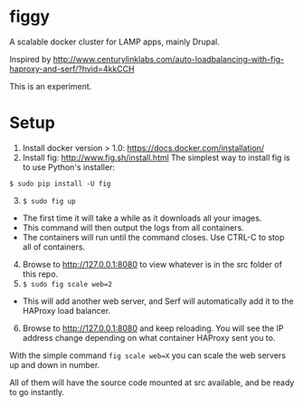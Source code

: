 figgy
=====

A scalable docker cluster for LAMP apps, mainly Drupal.

Inspired by http://www.centurylinklabs.com/auto-loadbalancing-with-fig-haproxy-and-serf/?hvid=4kkCCH

This is an experiment.

Setup
=====

1. Install docker version > 1.0: https://docs.docker.com/installation/
2. Install fig: http://www.fig.sh/install.html
  The simplest way to install fig is to use Python's installer:

  ```
  $ sudo pip install -U fig
  ```
3. `$ sudo fig up`

  - The first time it will take a while as it downloads all your images.
  - This command will then output the logs from all containers.
  - The containers will run until the command closes. Use CTRL-C to stop all of containers.

4. Browse to http://127.0.0.1:8080 to view whatever is in the src folder of this repo.
5. `$ sudo fig scale web=2`

  - This will add another web server, and Serf will automatically add it to the HAProxy
    load balancer.
6. Browse to http://127.0.0.1:8080 and keep reloading. You will see the IP address change
    depending on what container HAProxy sent you to.

With the simple command `fig scale web=X` you can scale the web servers up and down in number.

All of them will have the source code mounted at src available, and be ready to go instantly.

